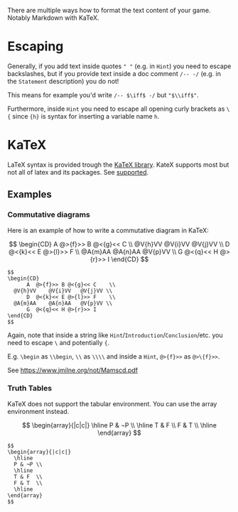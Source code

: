 There are multiple ways how to format the text content of your game. Notably Markdown with KaTeX.

# Escaping
Generally, if you add text inside quotes `" "` (e.g. in `Hint`) you need to escape
backslashes, but if you provide text inside a doc comment
`/-- -/` (e.g. in the `Statement` description) you do not!

This means for example you'd write `/-- $\iff$ -/` but `"$\\iff$"`.

Furthermore, inside `Hint` you need to escape all opening curly brackets as `\{` since `{h}` is syntax for inserting a variable name `h`.

# KaTeX

LaTeX syntax is provided trough the [KaTeX library](https://katex.org). KateX supports most but not all of latex and its packages.
See [supported](https://katex.org/docs/supported.html).

## Examples

### Commutative diagrams

Here is an example of how to write a commutative diagram in KaTeX:

$$
\begin{CD}
      A  @>{f}>> B @<{g}<< C    \\
  @V{h}VV    @V{i}VV   @V{j}VV \\
      D  @<{k}<< E @>{l}>> F    \\
  @A{m}AA    @A{n}AA   @V{p}VV \\
      G  @<{q}<< H @>{r}>> I
\end{CD}
$$

```
$$
\begin{CD}
      A  @>{f}>> B @<{g}<< C    \\
  @V{h}VV    @V{i}VV   @V{j}VV \\
      D  @<{k}<< E @>{l}>> F    \\
  @A{m}AA    @A{n}AA   @V{p}VV \\
      G  @<{q}<< H @>{r}>> I
\end{CD}
$$
```

Again, note that inside a string like `Hint`/`Introduction`/`Conclusion`/etc. you need to escape `\` and potentially `{`.

E.g. `\begin` as `\\begin`, `\\` as `\\\\` and inside a
`Hint`, `@>{f}>>` as `@>\{f}>>`.

See https://www.jmilne.org/not/Mamscd.pdf

### Truth Tables

KaTeX does not support the tabular environment. You can use the array environment instead.

$$
\begin{array}{|c|c|}
  \hline
  P & ¬P \\
  \hline
  T & F  \\
  F & T  \\
  \hline
\end{array}
$$

```
$$
\begin{array}{|c|c|}
  \hline
  P & ¬P \\
  \hline
  T & F  \\
  F & T  \\
  \hline
\end{array}
$$
```
